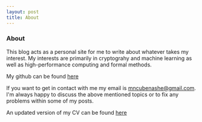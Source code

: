 ```yaml
---
layout: post
title: About
---
```


### About
This blog acts as a personal site for me to write about whatever takes my interest. My interests are primarily in cryptograhy and machine learning as well as high-performance computing and formal methods.

My github can be found [here](github.com/nashpotato)

If you want to get in contact with me my email is [mncubenashe@gmail.com](mailto:mncubenashe@gmail.com). I'm always happy to discuss the above mentioned topics or to fix any problems within some of my posts.

An updated version of my CV can be found [here](https://drive.google.com/file/d/1QIzoq3e6aKBv1O7GbSWtPJO4phk-1c6g/view?usp=sharing)



